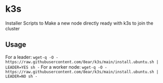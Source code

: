 # k3s
Installer Scripts to Make a new node directly ready with k3s to join the cluster

## Usage
For a leader: 
`wget-q -O - https://raw.githubusercontent.com/8ear/k3s/main/install.ubuntu.sh | LEADER=YES sh -`
For a worker node:
`wget-q -O - https://raw.githubusercontent.com/8ear/k3s/main/install.ubuntu.sh | LEADER=NO sh -`
